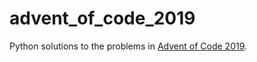 # advent_of_code_2019
Python solutions to the problems in [Advent of Code 2019](https://adventofcode.com/2019).
